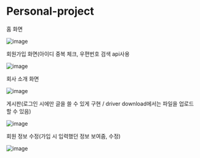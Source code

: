 # Personal-project

홈 화면

![image](https://user-images.githubusercontent.com/92214330/170328626-586d48fd-0829-40e3-bbc2-4e8283d84483.png)

회원가입 화면(아이디 중복 체크, 우편번호 검색 api사용

![image](https://user-images.githubusercontent.com/92214330/170329127-4adee0b5-5677-4b73-8a67-d65a426d2e47.png)

회사 소개 화면

![image](https://user-images.githubusercontent.com/92214330/170329235-49172c58-7a3c-4b54-8a00-40cc0b961bdb.png)

게시판(로그인 시에만 글을 쓸 수 있게 구현 / driver download에서는 파일을 업로드 할 수 있음)

![image](https://user-images.githubusercontent.com/92214330/170329430-3fb280e6-804d-4be1-b595-c6b9d7949c83.png)

회원 정보 수정(가입 시 입력했던 정보 보여줌, 수정)

![image](https://user-images.githubusercontent.com/92214330/170329583-144013f7-0130-45dd-92ab-ccda3fcbff9e.png)




